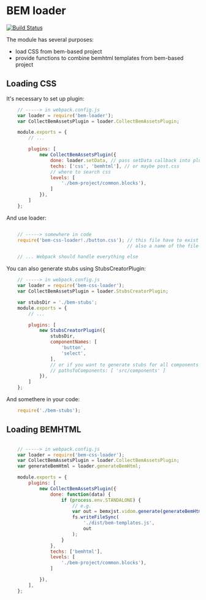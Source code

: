 BEM loader
==============

[![Build Status](https://travis-ci.org/alfa-bank-dev/bem-loader.svg?branch=master)](https://travis-ci.org/alfa-bank-dev/bem-loader)

The module has several purposes:
 - load CSS from bem-based project
 - provide functions to combine bemhtml templates from bem-based project


Loading CSS
------------

It's necessary to set up plugin:

```js
    // -----> in webpack.config.js
    var loader = require('bem-loader');
    var CollectBemAssetsPlugin = loader.CollectBemAssetsPlugin;

    module.exports = {
        // ...

        plugins: [
            new CollectBemAssetsPlugin({
                done: loader.setData, // pass setData callback into plugin
                techs: ['css', 'bemhtml'], // or maybe post.css
                // where to search css
                levels: [
                    './bem-project/common.blocks'),
                ]
            }),
        ]
    };
```

And use loader:

```js

    // -----> somewhere in code
    require('bem-css-loader!./button.css'); // this file have to exist and should be created manually,
                                            // also a name of the file is the name of BEM-block

    // ... Webpack should handle everything else
```

You can also generate stubs using StubsCreatorPlugin:

```js
    // -----> in webpack.config.js
    var loader = require('bem-css-loader');
    var CollectBemAssetsPlugin = loader.StubsCreatorPlugin;

    var stubsDir = './bem-stubs';
    module.exports = {
        // ...

        plugins: [
            new StubsCreatorPlugin({
                stubsDir,
                componentNames: [
                    'button',
                    'select',
                ],
                // or if you want to generate stubs for all components in some library
                // pathsToComponents: [ 'src/components' ]
            }),
        ]
    };

```

And somethere in your code:

```js
    require('./bem-stubs');
```


Loading BEMHTML
---------------

```js

    // -----> in webpack.config.js
    var loader = require('bem-css-loader');
    var CollectBemAssetsPlugin = loader.CollectBemAssetsPlugin;
    var generateBemHtml = loader.generateBemHtml;

    module.exports = {
        plugins: [
            new CollectBemAssetsPlugin({
                done: function(data) {
                    if (process.env.STANDALONE) {
                        // e.g.
                        var out = bemxjst.vidom.generate(generateBemHtml(data.bemhtml));
                        fs.writeFileSync(
                            './dist/bem-templates.js',
                            out
                        );
                    }
                },
                techs: ['bemhtml'],
                levels: [
                    './bem-project/common.blocks'),
                ]

            }),
        ],
    };
```
